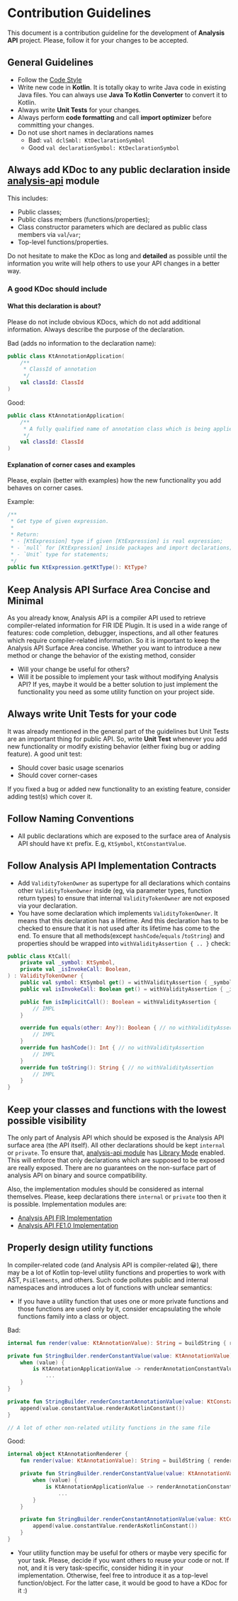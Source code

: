 # Contribution Guidelines

This document is a contribution guideline for the development of **Analysis API** project. Please, follow it for your changes to be
accepted.

## General Guidelines

* Follow the [Code Style](code-style.md)
* Write new code in **Kotlin**. It is totally okay to write Java code in existing Java files. You can always use **Java To Kotlin
  Converter** to convert it to Kotlin.
* Always write **Unit Tests** for your changes.
* Always perform **code formatting** and call **import optimizer** before committing your changes.
* Do not use short names in declarations names
    * Bad: `val dclSmbl: KtDeclarationSymbol`
    * Good `val declarationSymbol: KtDeclarationSymbol`

## Always add KDoc to any public declaration inside [analysis-api](../../../analysis/analysis-api) module

This includes:

* Public classes;
* Public class members (functions/properties);
* Class constructor parameters which are declared as public class members via `val`/`var`;
* Top-level functions/properties.

Do not hesitate to make the KDoc as long and **detailed** as possible until the information you write will help others to use your API
changes in a better way.

### A good KDoc should include

#### What this declaration is about?

Please do not include obvious KDocs, which do not add additional information. Always describe the purpose of the declaration.

Bad (adds no information to the declaration name):

```kotlin
public class KtAnnotationApplication(
    /**
     * ClassId of annotation
     */
    val classId: ClassId
)
```

Good:

```kotlin
public class KtAnnotationApplication(
    /**
     * A fully qualified name of annotation class which is being applied.
     */
    val classId: ClassId
)
```

#### Explanation of corner cases and examples

Please, explain (better with examples) how the new functionality you add behaves on corner cases.

Example:

```kotlin
/**
 * Get type of given expression.
 *
 * Return:
 * - [KtExpression] type if given [KtExpression] is real expression;
 * - `null` for [KtExpression] inside packages and import declarations;
 * - `Unit` type for statements;
 */
public fun KtExpression.getKtType(): KtType?
```

## Keep Analysis API Surface Area Concise and Minimal

As you already know, Analysis API is a compiler API used to retrieve compiler-related information for FIR IDE Plugin. It is used in a wide
range of features: code completion, debugger, inspections, and all other features which require compiler-related information. So it is
important to keep the Analysis API Surface Area concise. Whether you want to introduce a new method or change the behavior of the existing
method, consider

* Will your change be useful for others?
* Will it be possible to implement your task without modifying Analysis API? If yes, maybe it would be a better solution to just implement
  the functionality you need as some utility function on your project side.

## Always write Unit Tests for your code

It was already mentioned in the general part of the guidelines but Unit Tests are an important thing for public API. So, write **Unit Test**
whenever you add new functionality or modify existing behavior (either fixing bug or adding feature). A good unit test:

* Should cover basic usage scenarios
* Should cover corner-cases

If you fixed a bug or added new functionality to an existing feature, consider adding test(s) which cover it.

## Follow Naming Conventions

* All public declarations which are exposed to the surface area of Analysis API should have `Kt` prefix. E.g, `KtSymbol`, `KtConstantValue`.

## Follow Analysis API Implementation Contracts

* Add `ValidityTokenOwner` as supertype for all declarations which contains other `ValidityTokenOwner` inside (eg, via parameter types,
  function return types) to ensure that internal `ValidityTokenOwner` are not exposed via your declaration.
* You have some declaration which implements `ValidityTokenOwner`. It means that this declaration has a lifetime. And this declaration has
  to be checked to ensure that it is not used after its lifetime has come to the end. To ensure that all methods(except `hashCode`/`equals`
  /`toString`) and properties should be wrapped into `withValidityAssertion { .. }` check:

```kotlin
public class KtCall(
    private val _symbol: KtSymbol,
    private val _isInvokeCall: Boolean,
) : ValidityTokenOwner {
    public val symbol: KtSymbol get() = withValidityAssertion { _symbol }
    public val isInvokeCall: Boolean get() = withValidityAssertion { _isInvokeCall }

    public fun isImplicitCall(): Boolean = withValidityAssertion {
        // IMPL
    }

    override fun equals(other: Any?): Boolean { // no withValidityAssertion
        // IMPL
    }
    override fun hashCode(): Int { // no withValidityAssertion
        // IMPL
    }
    override fun toString(): String { // no withValidityAssertion
        // IMPL
    }
}
```

## Keep your classes and functions with the lowest possible visibility

The only part of Analysis API which should be exposed is the Analysis API surface area (the API itself). All other declarations should be
kept `internal` or `private`. To ensure that, [analysis-api module](../../../analysis/analysis-api)
has [Library Mode](https://github.com/Kotlin/KEEP/blob/master/proposals/explicit-api-mode.md) enabled. This will enforce that only
declarations which are supposed to be exposed are really exposed. There are no guarantees on the non-surface part of analysis API on binary
and source compatibility.

Also, the implementation modules should be considered as internal themselves. Please, keep declarations there `internal` or `private` too
then it is possible. Implementation modules are:

* [Analysis API FIR Implementation](../../../analysis/analysis-api-fir)
* [Analysis API FE1.0 Implementation](../../../analysis/analysis-api-fe10)

## Properly design utility functions

In compiler-related code (and Analysis API is compiler-related 😀), there may be a lot of Kotlin top-level utility functions and properties
to work with AST, `PsiElements`, and others. Such code pollutes public and internal namespaces and introduces a lot of functions with
unclear semantics:

* If you have a utility function that uses one or more private functions and those functions are used only by it, consider encapsulating the
  whole functions family into a class or object.

Bad:

```kotlin
internal fun render(value: KtAnnotationValue): String = buildString { renderConstantValue(value) }

private fun StringBuilder.renderConstantValue(value: KtAnnotationValue) {
    when (value) {
        is KtAnnotationApplicationValue -> renderAnnotationConstantValue(value)
            ...
    }
}

private fun StringBuilder.renderConstantAnnotationValue(value: KtConstantAnnotationValue) {
    append(value.constantValue.renderAsKotlinConstant())
}

// A lot of other non-related utility functions in the same file
```

Good:

```kotlin
internal object KtAnnotationRenderer {
    fun render(value: KtAnnotationValue): String = buildString { renderConstantValue(value) }

    private fun StringBuilder.renderConstantValue(value: KtAnnotationValue) {
        when (value) {
            is KtAnnotationApplicationValue -> renderAnnotationConstantValue(value)
                ...
        }
    }

    private fun StringBuilder.renderConstantAnnotationValue(value: KtConstantAnnotationValue) {
        append(value.constantValue.renderAsKotlinConstant())
    }
}
```

* Your utility function may be useful for others or maybe very specific for your task. Please, decide if you want others to reuse your code
  or not. If not, and it is very task-specific, consider hiding it in your implementation. Otherwise, feel free to introduce it as a
  top-level function/object. For the latter case, it would be good to have a KDoc for it :)

